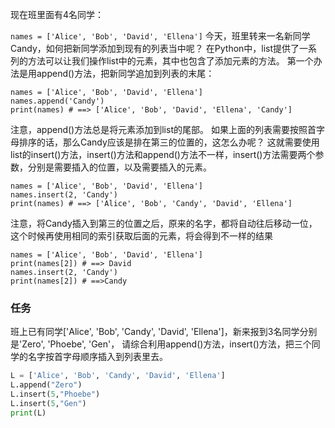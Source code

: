 现在班里面有4名同学：

`names = ['Alice', 'Bob', 'David', 'Ellena']`
今天，班里转来一名新同学Candy，如何把新同学添加到现有的列表当中呢？
在Python中，list提供了一系列的方法可以让我们操作list中的元素，其中也包含了添加元素的方法。
第一个办法是用append()方法，把新同学追加到列表的末尾：
```
names = ['Alice', 'Bob', 'David', 'Ellena']
names.append('Candy')
print(names) # ==> ['Alice', 'Bob', 'David', 'Ellena', 'Candy']
```

注意，append()方法总是将元素添加到list的尾部。 
如果上面的列表需要按照首字母排序的话，那么Candy应该是排在第三的位置的，这怎么办呢？
这就需要使用list的insert()方法，insert()方法和append()方法不一样，insert()方法需要两个参数，分别是需要插入的位置，以及需要插入的元素。
```
names = ['Alice', 'Bob', 'David', 'Ellena']
names.insert(2, 'Candy')
print(names) # ==> ['Alice', 'Bob', 'Candy', 'David', 'Ellena']
```

注意，将Candy插入到第三的位置之后，原来的名字，都将自动往后移动一位，这个时候再使用相同的索引获取后面的元素，将会得到不一样的结果
```
names = ['Alice', 'Bob', 'David', 'Ellena']
print(names[2]) # ==> David
names.insert(2, 'Candy')
print(names[2]) # ==>Candy
```
### 任务
班上已有同学['Alice', 'Bob', 'Candy', 'David', 'Ellena']，新来报到3名同学分别是'Zero', 'Phoebe', 'Gen'，
请综合利用append()方法，insert()方法，把三个同学的名字按首字母顺序插入到列表里去。
```python
L = ['Alice', 'Bob', 'Candy', 'David', 'Ellena']
L.append("Zero")
L.insert(5,"Phoebe")
L.insert(5,"Gen")
print(L)
```